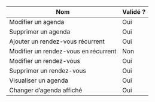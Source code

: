 | Nom                                  | Validé ? |
| ------------------------------------ |----------|
| Modifier un agenda                   | Oui      |
| Supprimer un agenda                  | Oui      |
| Ajouter un rendez-vous récurrent     | Oui      |
| Modifier un rendez-vous en récurrent | Non      |
| Modifier un rendez-vous              | Oui      |
| Supprimer un rendez-vous             | Oui      |
| Visualiser un agenda                 | Oui      |
| Changer d’agenda affiché             | Oui      |